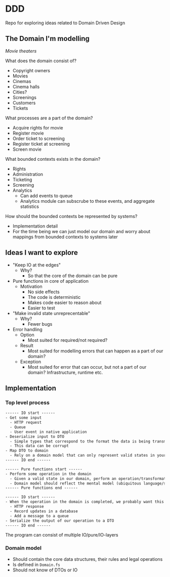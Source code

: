 # DDD

Repo for exploring ideas related to Domain Driven Design

## The Domain I'm modelling

_Movie theaters_

What does the domain consist of?

- Copyright owners
- Movies
- Cinemas
- Cinema halls
- Cities?
- Screenings
- Customers
- Tickets

What processes are a part of the domain?

- Acquire rights for movie
- Register movie
- Order ticket to screening
- Register ticket at screening
- Screen movie

What bounded contexts exists in the domain?

- Rights
- Administration
- Ticketing
- Screening
- Analytics
  - Can add events to queue
  - Analytics module can subscrube to these events, and aggregate statistics

How should the bounded contexts be represented by systems?

- Implementation detail
- For the time being we can just model our domain and worry about mappings from bounded contexts to systems later

## Ideas I want to explore

- "Keep IO at the edges"
  - Why?
    - So that the core of the domain can be pure
- Pure functions in core of application
  - Motivation
    - No side effects
    - The code is deterministic
    - Makes code easier to reason about
    - Easier to test
- "Make invalid state unreprecentable"
  - Why?
    - Fewer bugs
- Error handling
  - Option
    - Most suited for required/not required?
  - Result
    - Most suited for modelling errors that can happen as a part of our domain?
  - Exception
    - Most suited for error that can occur, but not a part of our domain? Infrastructure, runtime etc.

## Implementation

### Top level process

```txt
------ IO start ------
- Get some input
  - HTTP request
  - Queue
  - User event in native application
- Deserialize input to DTO
  - Simple types that correspond to the format the data is being transmitted in
  - This data can be corrupt
- Map DTO to domain
  - Rely on a domain model that can only represent valid states in your domain
------ IO end ------

------ Pure functions start ------
- Perform some operation in the domain
  - Given a valid state in our domain, perform an operation/transformation on it
  - Domain model should reflect the mental model (ubiquitous language/shared model) so that everyone involved in the project (developers, architects, designers, stake holders, domain experts) understand each other, and can communicate about the domain. In addition, the code becomes a documentation of the domain.
------ Pure functions end ------

------ IO start ------
- When the operation in the domain is completed, we probably want this to make a change outside of our program
  - HTTP response
  - Record updates in a database
  - Add a message to a queue
- Serialize the output of our operation to a DTO
------ IO end ------
```

The program can consist of multiple IO/pure/IO-layers

### Domain model

- Should contain the core data structures, their rules and legal operations
- Is defined in `Domain.fs`
- Should not know of DTOs or IO
